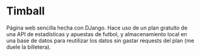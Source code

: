 # Timball
Página web sencilla hecha con DJango.
Hace uso de un plan gratuito de una API de estadísticas y apuestas de futbol, y almacenamiento local en una base de datos para reutilizar los datos sin gastar requests del plan (me duele la billetera).
